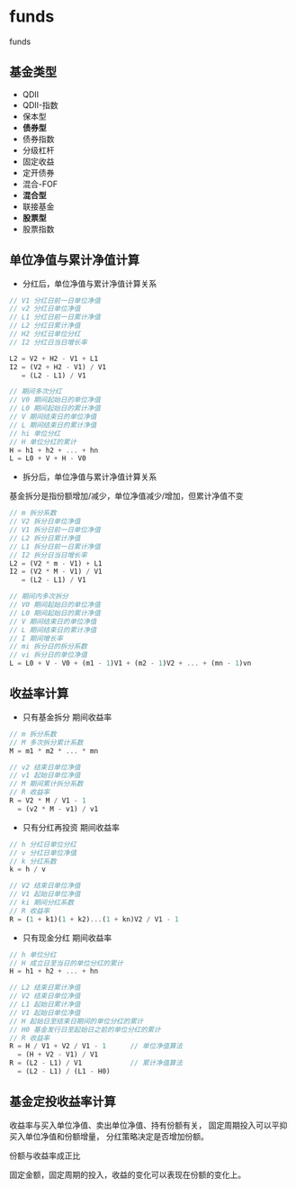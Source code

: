 # funds
funds


## 基金类型

+ QDII
+ QDII-指数
+ 保本型
+ **债券型**
+ 债券指数
+ 分级杠杆
+ 固定收益
+ 定开债券
+ 混合-FOF
+ **混合型**
+ 联接基金
+ **股票型**
+ 股票指数


## 单位净值与累计净值计算

+ 分红后，单位净值与累计净值计算关系

```javascript
// V1 分红日前一日单位净值
// v2 分红日单位净值
// L1 分红日前一日累计净值
// L2 分红日累计净值
// H2 分红日单位分红
// I2 分红日当日增长率

L2 = V2 + H2 - V1 + L1
I2 = (V2 + H2 - V1) / V1
   = (L2 - L1) / V1

// 期间多次分红
// V0 期间起始日的单位净值
// L0 期间起始日的累计净值
// V 期间结束日的单位净值
// L 期间结束日的累计净值
// hi 单位分红
// H 单位分红的累计
H = h1 + h2 + ... + hn
L = L0 + V + H - V0
```

+ 拆分后，单位净值与累计净值计算关系

基金拆分是指份额增加/减少，单位净值减少/增加，但累计净值不变

```javascript
// m 拆分系数
// V2 拆分日单位净值
// V1 拆分日前一日单位净值
// L2 拆分日累计净值
// L1 拆分日前一日累计净值
// I2 拆分日当日增长率
L2 = (V2 * m - V1) + L1
I2 = (V2 * M - V1) / V1
   = (L2 - L1) / V1

// 期间内多次拆分
// V0 期间起始日的单位净值
// L0 期间起始日的累计净值
// V 期间结束日的单位净值
// L 期间结束日的累计净值
// I 期间增长率
// mi 拆分日的拆分系数
// vi 拆分日的单位净值
L = L0 + V - V0 + (m1 - 1)V1 + (m2 - 1)V2 + ... + (mn - 1)vn
```

## 收益率计算


+ 只有基金拆分 期间收益率

```javascript
// m 拆分系数
// M 多次拆分累计系数
M = m1 * m2 * ... * mn

// v2 结束日单位净值
// v1 起始日单位净值
// M 期间累计拆分系数
// R 收益率
R = V2 * M / V1 - 1
  = (v2 * M - v1) / v1
```

+ 只有分红再投资 期间收益率

```javascript
// h 分红日单位分红
// v 分红日单位净值
// k 分红系数
k = h / v

// V2 结束日单位净值
// V1 起始日单位净值
// ki 期间分红系数
// R 收益率
R = (1 + k1)(1 + k2)...(1 + kn)V2 / V1 - 1
```

+ 只有现金分红 期间收益率

```javascript
// h 单位分红
// H 成立日至当日的单位分红的累计
H = h1 + h2 + ... + hn

// L2 结束日累计净值
// V2 结束日单位净值
// L1 起始日累计净值
// V1 起始日单位净值
// H 起始日至结束日期间的单位分红的累计
// H0 基金发行日至起始日之前的单位分红的累计
// R 收益率
R = H / V1 + V2 / V1 - 1      // 单位净值算法
  = (H + V2 - V1) / V1
R = (L2 - L1) / V1            // 累计净值算法
  = (L2 - L1) / (L1 - H0)

```

## 基金定投收益率计算

收益率与买入单位净值、卖出单位净值、持有份额有关，
固定周期投入可以平抑买入单位净值和份额增量，
分红策略决定是否增加份额。

份额与收益率成正比

固定金额，固定周期的投入，收益的变化可以表现在份额的变化上。
